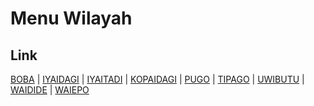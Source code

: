 # Menu Wilayah

## Link

[BOBA](https://github.com/gigit-pemilu/pemilu-2024-94-papua-tengah/tree/main/pileg-dpr/hitung-suara/sub/94-papua-tengah/sub/03-paniai/sub/13-pugo-dagi/sub/2006-boba)
 | 
[IYAIDAGI](https://github.com/gigit-pemilu/pemilu-2024-94-papua-tengah/tree/main/pileg-dpr/hitung-suara/sub/94-papua-tengah/sub/03-paniai/sub/13-pugo-dagi/sub/2007-iyaidagi)
 | 
[IYAITADI](https://github.com/gigit-pemilu/pemilu-2024-94-papua-tengah/tree/main/pileg-dpr/hitung-suara/sub/94-papua-tengah/sub/03-paniai/sub/13-pugo-dagi/sub/2008-iyaitadi)
 | 
[KOPAIDAGI](https://github.com/gigit-pemilu/pemilu-2024-94-papua-tengah/tree/main/pileg-dpr/hitung-suara/sub/94-papua-tengah/sub/03-paniai/sub/13-pugo-dagi/sub/2003-kopaidagi)
 | 
[PUGO](https://github.com/gigit-pemilu/pemilu-2024-94-papua-tengah/tree/main/pileg-dpr/hitung-suara/sub/94-papua-tengah/sub/03-paniai/sub/13-pugo-dagi/sub/2001-pugo)
 | 
[TIPAGO](https://github.com/gigit-pemilu/pemilu-2024-94-papua-tengah/tree/main/pileg-dpr/hitung-suara/sub/94-papua-tengah/sub/03-paniai/sub/13-pugo-dagi/sub/2005-tipago)
 | 
[UWIBUTU](https://github.com/gigit-pemilu/pemilu-2024-94-papua-tengah/tree/main/pileg-dpr/hitung-suara/sub/94-papua-tengah/sub/03-paniai/sub/13-pugo-dagi/sub/2004-uwibutu)
 | 
[WAIDIDE](https://github.com/gigit-pemilu/pemilu-2024-94-papua-tengah/tree/main/pileg-dpr/hitung-suara/sub/94-papua-tengah/sub/03-paniai/sub/13-pugo-dagi/sub/2002-waidide)
 | 
[WAIEPO](https://github.com/gigit-pemilu/pemilu-2024-94-papua-tengah/tree/main/pileg-dpr/hitung-suara/sub/94-papua-tengah/sub/03-paniai/sub/13-pugo-dagi/sub/2009-waiepo)

